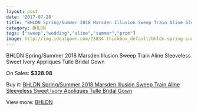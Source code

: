 ```yaml
---
layout: post
date: '2017-07-28'
title: "BHLDN Spring/Summer 2018 Marsden Illusion Sweep Train Aline Sleeveless Sweet Ivory Appliques Tulle Bridal Gown"
category: BHLDN
tags: ["sweep","wedding","aline","summer","prom"]
image: http://img.idealgown.com/25834-thickbox_default/bhldn-spring-summer-2018-marsden-illusion-sweep-train-aline-sleeveless-sweet-ivory-appliques-tulle-bridal-gown.jpg
---
```

BHLDN Spring/Summer 2018 Marsden Illusion Sweep Train Aline Sleeveless Sweet Ivory Appliques Tulle Bridal Gown

On Sales: **$328.98**
<a href="https://www.idealgown.com/en/bhldn/10076-bhldn-spring-summer-2018-marsden-illusion-sweep-train-aline-sleeveless-sweet-ivory-appliques-tulle-bridal-gown.html"><amp-img layout="responsive" width="600" height="600" src="//img.idealgown.com/25834-thickbox_default/bhldn-spring-summer-2018-marsden-illusion-sweep-train-aline-sleeveless-sweet-ivory-appliques-tulle-bridal-gown.jpg" alt="BHLDN Spring/Summer 2018 Marsden Illusion Sweep Train Aline Sleeveless Sweet Ivory Appliques Tulle Bridal Gown 0" /></a>
<a href="https://www.idealgown.com/en/bhldn/10076-bhldn-spring-summer-2018-marsden-illusion-sweep-train-aline-sleeveless-sweet-ivory-appliques-tulle-bridal-gown.html"><amp-img layout="responsive" width="600" height="600" src="//img.idealgown.com/25839-thickbox_default/bhldn-spring-summer-2018-marsden-illusion-sweep-train-aline-sleeveless-sweet-ivory-appliques-tulle-bridal-gown.jpg" alt="BHLDN Spring/Summer 2018 Marsden Illusion Sweep Train Aline Sleeveless Sweet Ivory Appliques Tulle Bridal Gown 1" /></a>
<a href="https://www.idealgown.com/en/bhldn/10076-bhldn-spring-summer-2018-marsden-illusion-sweep-train-aline-sleeveless-sweet-ivory-appliques-tulle-bridal-gown.html"><amp-img layout="responsive" width="600" height="600" src="//img.idealgown.com/25838-thickbox_default/bhldn-spring-summer-2018-marsden-illusion-sweep-train-aline-sleeveless-sweet-ivory-appliques-tulle-bridal-gown.jpg" alt="BHLDN Spring/Summer 2018 Marsden Illusion Sweep Train Aline Sleeveless Sweet Ivory Appliques Tulle Bridal Gown 2" /></a>
<a href="https://www.idealgown.com/en/bhldn/10076-bhldn-spring-summer-2018-marsden-illusion-sweep-train-aline-sleeveless-sweet-ivory-appliques-tulle-bridal-gown.html"><amp-img layout="responsive" width="600" height="600" src="//img.idealgown.com/25837-thickbox_default/bhldn-spring-summer-2018-marsden-illusion-sweep-train-aline-sleeveless-sweet-ivory-appliques-tulle-bridal-gown.jpg" alt="BHLDN Spring/Summer 2018 Marsden Illusion Sweep Train Aline Sleeveless Sweet Ivory Appliques Tulle Bridal Gown 3" /></a>
<a href="https://www.idealgown.com/en/bhldn/10076-bhldn-spring-summer-2018-marsden-illusion-sweep-train-aline-sleeveless-sweet-ivory-appliques-tulle-bridal-gown.html"><amp-img layout="responsive" width="600" height="600" src="//img.idealgown.com/25836-thickbox_default/bhldn-spring-summer-2018-marsden-illusion-sweep-train-aline-sleeveless-sweet-ivory-appliques-tulle-bridal-gown.jpg" alt="BHLDN Spring/Summer 2018 Marsden Illusion Sweep Train Aline Sleeveless Sweet Ivory Appliques Tulle Bridal Gown 4" /></a>
<a href="https://www.idealgown.com/en/bhldn/10076-bhldn-spring-summer-2018-marsden-illusion-sweep-train-aline-sleeveless-sweet-ivory-appliques-tulle-bridal-gown.html"><amp-img layout="responsive" width="600" height="600" src="//img.idealgown.com/25835-thickbox_default/bhldn-spring-summer-2018-marsden-illusion-sweep-train-aline-sleeveless-sweet-ivory-appliques-tulle-bridal-gown.jpg" alt="BHLDN Spring/Summer 2018 Marsden Illusion Sweep Train Aline Sleeveless Sweet Ivory Appliques Tulle Bridal Gown 5" /></a>

Buy it: [BHLDN Spring/Summer 2018 Marsden Illusion Sweep Train Aline Sleeveless Sweet Ivory Appliques Tulle Bridal Gown](https://www.idealgown.com/en/bhldn/10076-bhldn-spring-summer-2018-marsden-illusion-sweep-train-aline-sleeveless-sweet-ivory-appliques-tulle-bridal-gown.html "BHLDN Spring/Summer 2018 Marsden Illusion Sweep Train Aline Sleeveless Sweet Ivory Appliques Tulle Bridal Gown")

View more: [BHLDN](https://www.idealgown.com/en/149-bhldn "BHLDN")